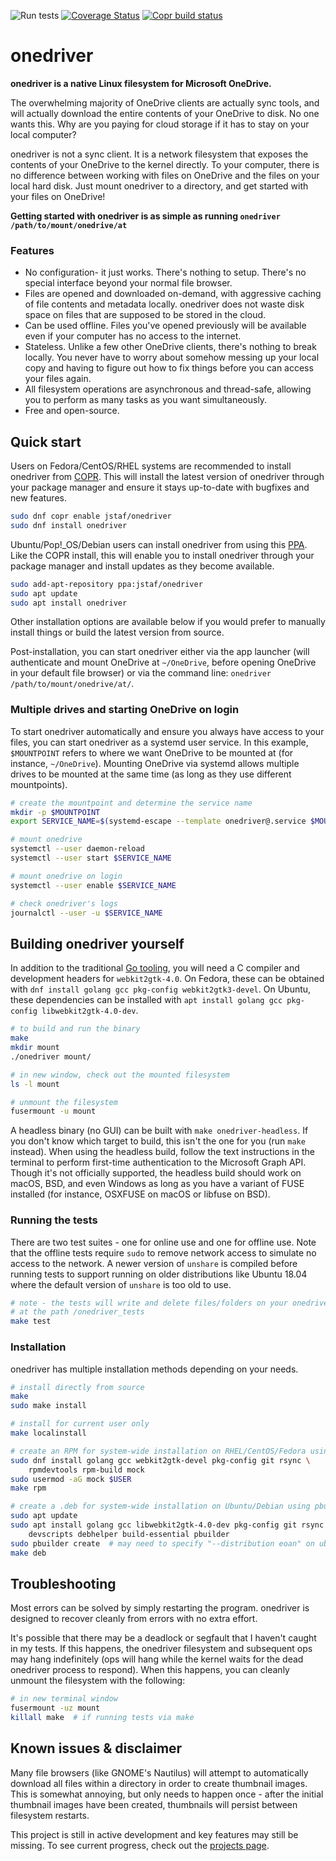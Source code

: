 ![Run tests](https://github.com/jstaf/onedriver/workflows/Run%20tests/badge.svg)
[![Coverage Status](https://coveralls.io/repos/github/jstaf/onedriver/badge.svg?branch=master)](https://coveralls.io/github/jstaf/onedriver?branch=master)
[![Copr build status](https://copr.fedorainfracloud.org/coprs/jstaf/onedriver/package/onedriver/status_image/last_build.png)](https://copr.fedorainfracloud.org/coprs/jstaf/onedriver/package/onedriver/)

onedriver
======================================

**onedriver is a native Linux filesystem for Microsoft OneDrive.**

The overwhelming majority of OneDrive clients are actually sync tools, and will
actually download the entire contents of your OneDrive to disk. No one wants
this. Why are you paying for cloud storage if it has to stay on your local
computer?

onedriver is not a sync client. It is a network filesystem that exposes the
contents of your OneDrive to the kernel directly. To your computer, there is
no difference between working with files on OneDrive and the files on your
local hard disk. Just mount onedriver to a directory, and get started with
your files on OneDrive!

**Getting started with onedriver is as simple as running `onedriver /path/to/mount/onedrive/at`**

### Features

* No configuration- it just works. There's nothing to setup. There's no special
  interface beyond your normal file browser.
* Files are opened and downloaded on-demand, with aggressive caching of file 
  contents and metadata locally. onedriver does not waste disk space on files
  that are supposed to be stored in the cloud.
* Can be used offline. Files you've opened previously will be available even if 
  your computer has no access to the internet.
* Stateless. Unlike a few other OneDrive clients, there's nothing to break 
  locally. You never have to worry about somehow messing up your local copy and 
  having to figure out how to fix things before you can access your files again.
* All filesystem operations are asynchronous and thread-safe, allowing you to 
  perform as many tasks as you want simultaneously.
* Free and open-source.

## Quick start

Users on Fedora/CentOS/RHEL systems are recommended to install onedriver from 
[COPR](https://copr.fedorainfracloud.org/coprs/jstaf/onedriver/).
This will install the latest version of onedriver through your package manager 
and ensure it stays up-to-date with bugfixes and new features.

```bash
sudo dnf copr enable jstaf/onedriver
sudo dnf install onedriver
```

Ubuntu/Pop!_OS/Debian users can install onedriver from using this
[PPA](https://launchpad.net/~jstaf/+archive/ubuntu/onedriver).
Like the COPR install, this will enable you to install onedriver through your
package manager and install updates as they become available.

```bash
sudo add-apt-repository ppa:jstaf/onedriver
sudo apt update
sudo apt install onedriver
```

Other installation options are available below if you would prefer to manually
install things or build the latest version from source.

Post-installation, you can start onedriver either via the app launcher 
(will authenticate and mount OneDrive at `~/OneDrive`, 
before opening OneDrive in your default file browser)
or via the command line: `onedriver /path/to/mount/onedrive/at/`.

### Multiple drives and starting OneDrive on login

To start onedriver automatically and ensure you always have access to your files,
you can start onedriver as a systemd user service. In this example, `$MOUNTPOINT`
refers to where we want OneDrive to be mounted at (for instance, `~/OneDrive`).
Mounting OneDrive via systemd allows multiple drives to be mounted at the same 
time (as long as they use different mountpoints).

```bash
# create the mountpoint and determine the service name
mkdir -p $MOUNTPOINT
export SERVICE_NAME=$(systemd-escape --template onedriver@.service $MOUNTPOINT)

# mount onedrive
systemctl --user daemon-reload
systemctl --user start $SERVICE_NAME

# mount onedrive on login
systemctl --user enable $SERVICE_NAME

# check onedriver's logs
journalctl --user -u $SERVICE_NAME
```

## Building onedriver yourself

In addition to the traditional [Go tooling](https://golang.org/dl/), 
you will need a C compiler and development headers for `webkit2gtk-4.0`. 
On Fedora, these can be obtained with 
`dnf install golang gcc pkg-config webkit2gtk3-devel`. 
On Ubuntu, these dependencies can be installed with
`apt install golang gcc pkg-config libwebkit2gtk-4.0-dev`.

```bash
# to build and run the binary
make
mkdir mount
./onedriver mount/

# in new window, check out the mounted filesystem
ls -l mount

# unmount the filesystem
fusermount -u mount
```

A headless binary (no GUI) can be built with `make onedriver-headless`.
If you don't know which target to build, this isn't the one for you (run
`make` instead). When using the headless build, follow the text instructions
in the terminal to perform first-time authentication to the Microsoft Graph
API. Though it's not officially supported, the headless build should work on
macOS, BSD, and even Windows as long as you have a variant of FUSE installed
(for instance, OSXFUSE on macOS or libfuse on BSD).

### Running the tests

There are two test suites - one for online use and one for offline use. Note 
that the offline tests require `sudo` to remove network access to simulate no 
access to the network. A newer version of `unshare` is compiled before running
tests to support running on older distributions like Ubuntu 18.04 where the
default version of `unshare` is too old to use.

```bash
# note - the tests will write and delete files/folders on your onedrive account
# at the path /onedriver_tests
make test
```

### Installation

onedriver has multiple installation methods depending on your needs.

```bash
# install directly from source
make
sudo make install

# install for current user only
make localinstall

# create an RPM for system-wide installation on RHEL/CentOS/Fedora using mock
sudo dnf install golang gcc webkit2gtk-devel pkg-config git rsync \
    rpmdevtools rpm-build mock
sudo usermod -aG mock $USER
make rpm

# create a .deb for system-wide installation on Ubuntu/Debian using pbuilder
sudo apt update
sudo apt install golang gcc libwebkit2gtk-4.0-dev pkg-config git rsync \
    devscripts debhelper build-essential pbuilder
sudo pbuilder create  # may need to specify "--distribution eoan" on ubuntu
make deb
```

## Troubleshooting

Most errors can be solved by simply restarting the program. onedriver is
designed to recover cleanly from errors with no extra effort.

It's possible that there may be a deadlock or segfault that I haven't caught in 
my tests. If this happens, the onedriver filesystem and subsequent ops may hang
indefinitely (ops will hang while the kernel waits for the dead onedriver 
process to respond). When this happens, you can cleanly unmount the filesystem 
with the following:

```bash
# in new terminal window
fusermount -uz mount
killall make  # if running tests via make
```

## Known issues & disclaimer

Many file browsers (like GNOME's Nautilus) will attempt to automatically 
download all files within a directory in order to create thumbnail images.
This is somewhat annoying, but only needs to happen once - after the initial
thumbnail images have been created, thumbnails will persist between
filesystem restarts.

This project is still in active development and key features may still be
missing. To see current progress, check out the 
[projects page](https://github.com/jstaf/onedriver/projects/1). 

